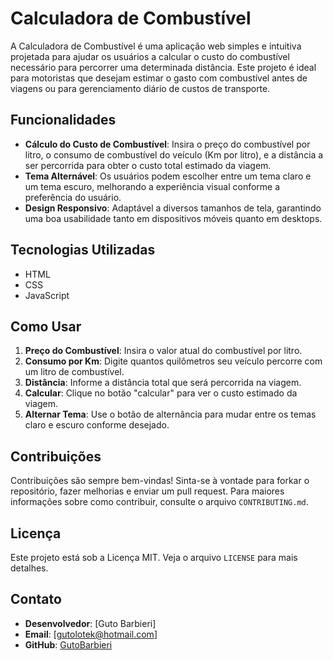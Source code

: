 # Calculadora de Combustível

A Calculadora de Combustível é uma aplicação web simples e intuitiva projetada para ajudar os usuários a calcular o custo do combustível necessário para percorrer uma determinada distância. Este projeto é ideal para motoristas que desejam estimar o gasto com combustível antes de viagens ou para gerenciamento diário de custos de transporte.

## Funcionalidades

- **Cálculo do Custo de Combustível**: Insira o preço do combustível por litro, o consumo de combustível do veículo (Km por litro), e a distância a ser percorrida para obter o custo total estimado da viagem.
- **Tema Alternável**: Os usuários podem escolher entre um tema claro e um tema escuro, melhorando a experiência visual conforme a preferência do usuário.
- **Design Responsivo**: Adaptável a diversos tamanhos de tela, garantindo uma boa usabilidade tanto em dispositivos móveis quanto em desktops.

## Tecnologias Utilizadas

- HTML
- CSS
- JavaScript

## Como Usar

1. **Preço do Combustível**: Insira o valor atual do combustível por litro.
2. **Consumo por Km**: Digite quantos quilômetros seu veículo percorre com um litro de combustível.
3. **Distância**: Informe a distância total que será percorrida na viagem.
4. **Calcular**: Clique no botão "calcular" para ver o custo estimado da viagem.
5. **Alternar Tema**: Use o botão de alternância para mudar entre os temas claro e escuro conforme desejado.

## Contribuições

Contribuições são sempre bem-vindas! Sinta-se à vontade para forkar o repositório, fazer melhorias e enviar um pull request. Para maiores informações sobre como contribuir, consulte o arquivo `CONTRIBUTING.md`.

## Licença

Este projeto está sob a Licença MIT. Veja o arquivo `LICENSE` para mais detalhes.

## Contato

- **Desenvolvedor**: [Guto Barbieri]
- **Email**: [gutolotek@hotmail.com]
- **GitHub**: [GutoBarbieri](https://github.com/GutoBarbieri)

